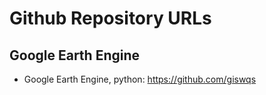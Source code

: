 # Github Repository URLs

## Google Earth Engine
* Google Earth Engine, python: https://github.com/giswqs

